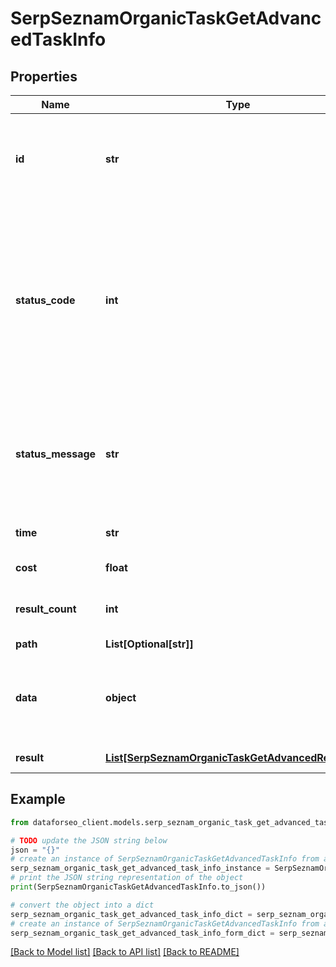 # SerpSeznamOrganicTaskGetAdvancedTaskInfo


## Properties

Name | Type | Description | Notes
------------ | ------------- | ------------- | -------------
**id** | **str** | task identifier unique task identifier in our system in the UUID format | [optional] 
**status_code** | **int** | status code of the task generated by DataForSEO, can be within the following range: 10000-60000 you can find the full list of the response codes here | [optional] 
**status_message** | **str** | informational message of the task you can find the full list of general informational messages here | [optional] 
**time** | **str** | execution time, seconds | [optional] 
**cost** | **float** | total tasks cost, USD | [optional] 
**result_count** | **int** | number of elements in the result array | [optional] 
**path** | **List[Optional[str]]** | URL path | [optional] 
**data** | **object** | contains the same parameters that you specified in the POST request | [optional] 
**result** | [**List[SerpSeznamOrganicTaskGetAdvancedResultInfo]**](SerpSeznamOrganicTaskGetAdvancedResultInfo.md) | array of results | [optional] 

## Example

```python
from dataforseo_client.models.serp_seznam_organic_task_get_advanced_task_info import SerpSeznamOrganicTaskGetAdvancedTaskInfo

# TODO update the JSON string below
json = "{}"
# create an instance of SerpSeznamOrganicTaskGetAdvancedTaskInfo from a JSON string
serp_seznam_organic_task_get_advanced_task_info_instance = SerpSeznamOrganicTaskGetAdvancedTaskInfo.from_json(json)
# print the JSON string representation of the object
print(SerpSeznamOrganicTaskGetAdvancedTaskInfo.to_json())

# convert the object into a dict
serp_seznam_organic_task_get_advanced_task_info_dict = serp_seznam_organic_task_get_advanced_task_info_instance.to_dict()
# create an instance of SerpSeznamOrganicTaskGetAdvancedTaskInfo from a dict
serp_seznam_organic_task_get_advanced_task_info_form_dict = serp_seznam_organic_task_get_advanced_task_info.from_dict(serp_seznam_organic_task_get_advanced_task_info_dict)
```
[[Back to Model list]](../README.md#documentation-for-models) [[Back to API list]](../README.md#documentation-for-api-endpoints) [[Back to README]](../README.md)


